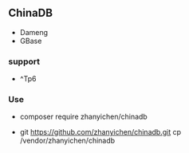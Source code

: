 ## ChinaDB
* Dameng
* GBase

### support
* ^Tp6

### Use
* composer require zhanyichen/chinadb

* git https://github.com/zhanyichen/chinadb.git
  cp /vendor/zhanyichen/chinadb